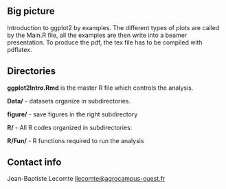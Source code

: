 Big picture
--


Introduction to ggplot2 by examples. The different types of plots are called by the Main.R file, all the examples are then write into a beamer presentation. To produce the pdf, the tex file has to be compiled with pdflatex.

Directories
--

**ggplot2Intro.Rmd** is the master R file which controls the analysis.

**Data/**   - datasets organize in subdirectories.

**figure/** - save figures in the right subdirectory

**R/** - All R codes organized in subdirectories:

**R/Fun/** - R functions required to run the analysis  


Contact info
--
Jean-Baptiste Lecomte <jlecomte@agrocampus-ouest.fr>





